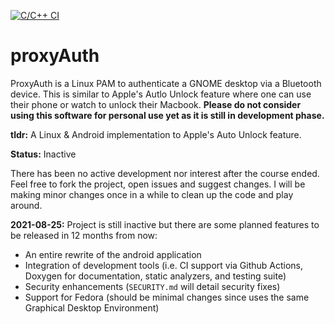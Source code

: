 [![C/C++ CI](https://github.com/zakuArbor/proxyAuth/actions/workflows/c-cpp.yml/badge.svg)](https://github.com/zakuArbor/proxyAuth/actions/workflows/c-cpp.yml)

# proxyAuth
ProxyAuth is a Linux PAM to authenticate a GNOME desktop via a Bluetooth device. This is similar to Apple's Autlo Unlock feature where one can use their phone or watch 
to unlock their Macbook. **Please do not consider using this software for personal use yet as it is still in development phase.** 

**tldr:** A Linux & Android implementation to Apple's Auto Unlock feature.

**Status:** Inactive

There has been no active development nor interest after the course ended. Feel 
free to fork the project, open issues and suggest changes. I will be making 
minor changes once in a while to clean up the code and play around.

**2021-08-25:** Project is still inactive but there are some planned features to be released in 12 months from now:
* An entire rewrite of the android application
* Integration of development tools (i.e. CI support via Github Actions, Doxygen for documentation, static analyzers, and testing suite)
* Security enhancements (`SECURITY.md` will detail security fixes)
* Support for Fedora (should be minimal changes since uses the same Graphical Desktop Environment)


